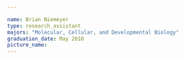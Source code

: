 ```yaml
---

name: Brian Niemeyer
type: research_assistant
majors: "Molecular, Cellular, and Developmental Biology"
graduation_date: May 2010
picture_name: 
---
```

    
    
